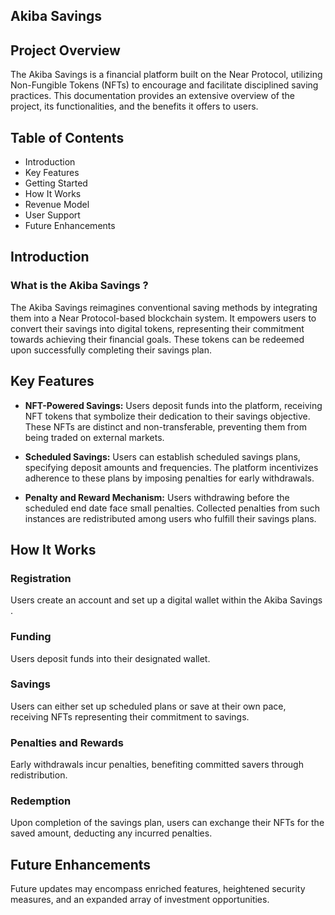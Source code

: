## Akiba Savings 

## Project Overview

The Akiba Savings  is a financial platform built on the Near Protocol, utilizing Non-Fungible Tokens (NFTs) to encourage and facilitate disciplined saving practices. This documentation provides an extensive overview of the project, its functionalities, and the benefits it offers to users.

## Table of Contents

* Introduction
* Key Features
* Getting Started
* How It Works
* Revenue Model
* User Support
* Future Enhancements

## Introduction

### What is the Akiba Savings ?

The Akiba Savings reimagines conventional saving methods by integrating them into a Near Protocol-based blockchain system. It empowers users to convert their savings into digital tokens, representing their commitment towards achieving their financial goals. These tokens can be redeemed upon successfully completing their savings plan.

## Key Features

* **NFT-Powered Savings:** Users deposit funds into the platform, receiving NFT tokens that symbolize their dedication to their savings objective. These NFTs are distinct and non-transferable, preventing them from being traded on external markets.

* **Scheduled Savings:** Users can establish scheduled savings plans, specifying deposit amounts and frequencies. The platform incentivizes adherence to these plans by imposing penalties for early withdrawals.

* **Penalty and Reward Mechanism:** Users withdrawing before the scheduled end date face small penalties. Collected penalties from such instances are redistributed among users who fulfill their savings plans.



## How It Works

### Registration

Users create an account and set up a digital wallet within the Akiba Savings .

### Funding

Users deposit funds into their designated wallet.

### Savings

Users can either set up scheduled plans or save at their own pace, receiving NFTs representing their commitment to savings.

### Penalties and Rewards

Early withdrawals incur penalties, benefiting committed savers through redistribution.

### Redemption

Upon completion of the savings plan, users can exchange their NFTs for the saved amount, deducting any incurred penalties.

## Future Enhancements

Future updates may encompass enriched features, heightened security measures, and an expanded array of investment opportunities.